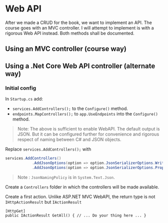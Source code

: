 Web API
=======

After we made a CRUD for the book, we want to implement an API.
The course goes with an MVC controller. I will attempt to implement is with a rigorous Web API instead. Both methods shall be documented.

## Using an MVC controller (course way)

## Using a .Net Core Web API controller (alternate way)

### Initial config

In `Startup.cs` add:
- `services.AddControllers();` to the `Configure()` method.
- `endpoints.MapControllers();` to `app.UseEndpoints` into the `Configure()` method.

> Note: The above is sufficient to enable WebAPI. The default output is JSON. But it can be configured further for convenience and rigorous respect of naming between C# and JSON objects.

Replace `services.AddControllers();` with

```csharp
services.AddControllers()
            .AddJsonOptions(option => option.JsonSerializerOptions.WriteIndented = true)
            .AddJsonOptions(option => option.JsonSerializerOptions.PropertyNamingPolicy = JsonNamingPolicy.CamelCase);
```

> Note : `JsonNamingPolicy` is in `System.Text.Json`.

Create a `Controllers` folder in which the controllers will be made available.

Create a first action. Unlike ASP.NET MVC WebAPI, the return type is not `IHttpActionResult` but `IActionResult`
```
[HttpGet]
public IActionResult GetAll() { // ... Do your thing here ... }
```